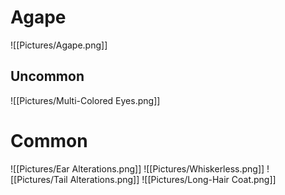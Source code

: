 # Agape
![[Pictures/Agape.png]]
## Uncommon
![[Pictures/Multi-Colored Eyes.png]]

# Common
![[Pictures/Ear Alterations.png]]
![[Pictures/Whiskerless.png]]
![[Pictures/Tail Alterations.png]]
![[Pictures/Long-Hair Coat.png]]